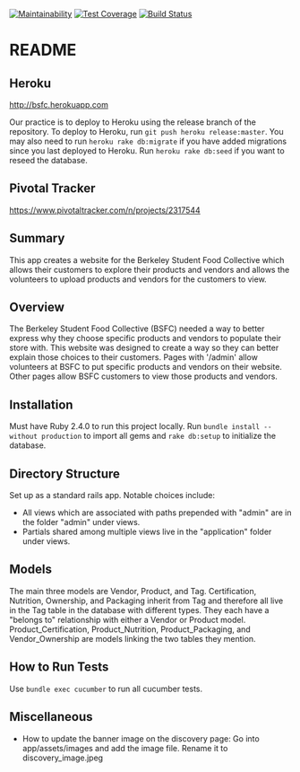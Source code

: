 [![Maintainability](https://api.codeclimate.com/v1/badges/237c342e4fc77c0c3689/maintainability)](https://codeclimate.com/github/asliakalin/Berkeley-Student-Food-Collective/maintability)
[![Test Coverage](https://api.codeclimate.com/v1/badges/237c342e4fc77c0c3689/test_coverage)](https://codeclimate.com/github/asliakalin/Berkeley-Student-Food-Collective/test_coverage)
[![Build Status](https://travis-ci.com/asliakalin/Berkeley-Student-Food-Collective.svg?branch=master)](https://travis-ci.com/asliakalin/Berkeley-Student-Food-Collective)

# README

## Heroku

http://bsfc.herokuapp.com

Our practice is to deploy to Heroku using the release branch of the repository.
To deploy to Heroku, run `git push heroku release:master`. You may also need to run `heroku rake db:migrate` if you have added migrations since you last deployed to Heroku. Run `heroku rake db:seed` if you want to reseed the database.

## Pivotal Tracker

https://www.pivotaltracker.com/n/projects/2317544

## Summary

This app creates a website for the Berkeley Student Food Collective which allows their customers to explore their products and vendors and allows the volunteers to upload products and vendors for the customers to view.

## Overview

The Berkeley Student Food Collective (BSFC) needed a way to better express why they choose specific products and vendors to populate their store with. This website was designed to create a way so they can better explain those choices to their customers. Pages with '/admin' allow volunteers at BSFC to put specific products and vendors on their website. Other pages allow BSFC customers to view those products and vendors.

## Installation

Must have Ruby 2.4.0 to run this project locally. Run `bundle install --without production` to import all gems and `rake db:setup` to initialize the database.

## Directory Structure

Set up as a standard rails app. Notable choices include:

- All views which are associated with paths prepended with "admin" are in the folder "admin" under views.
- Partials shared among multiple views live in the "application" folder under views.

## Models

The main three models are Vendor, Product, and Tag. Certification, Nutrition, Ownership, and Packaging inherit from Tag and therefore all live in the Tag table in the database with different types. They each have a "belongs to" relationship with either a Vendor or Product model. Product_Certification, Product_Nutrition, Product_Packaging, and Vendor_Ownership are models linking the two tables they mention.

## How to Run Tests

Use `bundle exec cucumber` to run all cucumber tests.

## Miscellaneous

- How to update the banner image on the discovery page: Go into app/assets/images and add the image file. Rename it to discovery_image.jpeg
